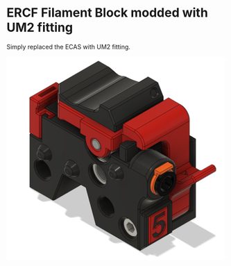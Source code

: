 ERCF Filament Block modded with UM2 fitting
===
Simply replaced the ECAS with UM2 fitting. 

![preview](preview.PNG)
